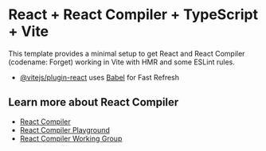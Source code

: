 # React + React Compiler + TypeScript + Vite

This template provides a minimal setup to get React and React Compiler (codename: Forget) working in Vite with HMR and some ESLint rules.

- [@vitejs/plugin-react](https://github.com/vitejs/vite-plugin-react/blob/main/packages/plugin-react/README.md) uses [Babel](https://babeljs.io/) for Fast Refresh

## Learn more about React Compiler

- [React Compiler](https://react.dev/learn/react-compiler)
- [React Compiler Playground](https://playground.react.dev/)
- [React Compiler Working Group
](https://github.com/reactwg/react-compiler/discussions)
